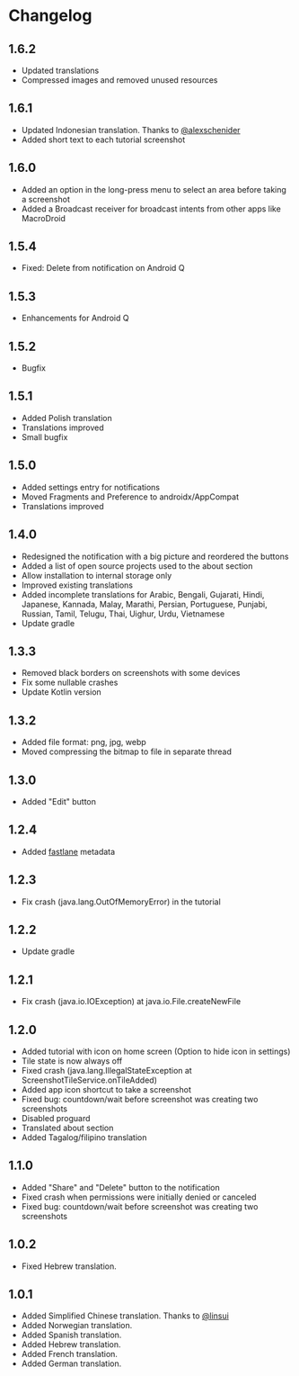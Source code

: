 # Changelog

## 1.6.2
*   Updated translations
*   Compressed images and removed unused resources
## 1.6.1
*   Updated Indonesian translation. Thanks to [@alexschenider](https://github.com/alexschenider/)
*   Added short text to each tutorial screenshot
## 1.6.0
*   Added an option in the long-press menu to select an area before taking a screenshot
*   Added a Broadcast receiver for broadcast intents from other apps like MacroDroid
## 1.5.4
*   Fixed: Delete from notification on Android Q
## 1.5.3
*   Enhancements for Android Q
## 1.5.2
*   Bugfix
## 1.5.1
*   Added Polish translation
*   Translations improved
*   Small bugfix
## 1.5.0
*   Added settings entry for notifications
*   Moved Fragments and Preference to androidx/AppCompat
*   Translations improved
## 1.4.0
*   Redesigned the notification with a big picture and reordered the buttons
*   Added a list of open source projects used to the about section
*   Allow installation to internal storage only
*   Improved existing translations
*   Added incomplete translations for Arabic, Bengali, Gujarati, Hindi, Japanese, Kannada, Malay, Marathi, Persian, Portuguese, Punjabi, Russian, Tamil, Telugu, Thai, Uighur, Urdu, Vietnamese
*   Update gradle
## 1.3.3
*   Removed black borders on screenshots with some devices
*   Fix some nullable crashes
*   Update Kotlin version
## 1.3.2
*   Added file format: png, jpg, webp
*   Moved compressing the bitmap to file in separate thread
## 1.3.0
*   Added "Edit" button
## 1.2.4
*   Added [fastlane](https://docs.fastlane.tools/actions/supply/#images-and-screenshots) metadata
## 1.2.3
*   Fix crash (java.lang.OutOfMemoryError) in the tutorial
## 1.2.2
*   Update gradle
## 1.2.1
*   Fix crash (java.io.IOException) at java.io.File.createNewFile
## 1.2.0
*   Added tutorial with icon on home screen (Option to hide icon in settings)
*   Tile state is now always off
*   Fixed crash (java.lang.IllegalStateException at ScreenshotTileService.onTileAdded)
*   Added app icon shortcut to take a screenshot
*   Fixed bug: countdown/wait before screenshot was creating two screenshots
*   Disabled proguard
*   Translated about section
*   Added Tagalog/filipino translation
## 1.1.0
*   Added "Share" and "Delete" button to the notification
*   Fixed crash when permissions were initially denied or canceled
*   Fixed bug: countdown/wait before screenshot was creating two screenshots
## 1.0.2
*   Fixed Hebrew translation.
## 1.0.1
*   Added Simplified Chinese translation. Thanks to [@linsui](https://github.com/linsui)
*   Added Norwegian translation.
*   Added Spanish translation.
*   Added Hebrew translation.
*   Added French translation.
*   Added German translation.

